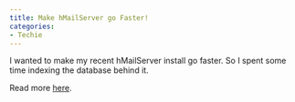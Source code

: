 ```yaml
---
title: Make hMailServer go Faster!
categories:
- Techie
---
```


I wanted to make my recent hMailServer install go faster. So I spent some time indexing the database behind it.

Read more [here](http://thingelstad.com/s/DotText/articles/hMailSQLPerformanceBoost.aspx).
